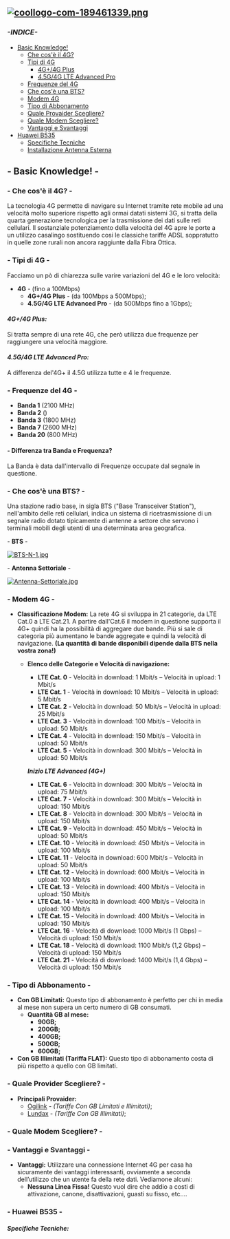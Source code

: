 [![coollogo-com-189461339.png](https://i.postimg.cc/dVYZbS1d/coollogo-com-189461339.png)](https://postimg.cc/kBT58sWX)
---
### ***-INDICE-***
- [Basic Knowledge!](https://github.com/Genio2003/4G-Internet-Wiki/blob/master/README.md#--basic-knowledge--)
  - [Che cos'è il 4G?](https://github.com/Genio2003/4G-Internet-Wiki/blob/master/README.md#--che-cos%C3%A8-il-4g--)
  - [Tipi di 4G](https://github.com/Genio2003/4G-Internet-Wiki/blob/master/README.md#--tipi-di-4g--)
    -  [4G+/4G Plus](https://github.com/Genio2003/Utenti-4G-Internet-Wiki/blob/master/README.md#4g4g-plus)
    -  [4.5G/4G LTE Advanced Pro](https://github.com/Genio2003/Utenti-4G-Internet-Wiki/blob/master/README.md#45g4g-lte-advanced-pro)
  - [Frequenze del 4G](https://github.com/Genio2003/Utenti-4G-Internet-Wiki/blob/master/README.md#--frequenze-del-4g--)
  - [Che cos'è una BTS?](https://github.com/Genio2003/4G-Internet-Wiki/blob/master/README.md#--che-cos%C3%A8-una-bts--)
  - [Modem 4G](https://github.com/Genio2003/Utenti-4G-Internet-Wiki/blob/master/README.md#--modem-4g--)
  - [Tipo di Abbonamento](https://github.com/Genio2003/Utenti-4G-Internet-Wiki/blob/master/README.md#--tipo-di-abbonamento--)
  - [Quale Provaider Scegliere?](https://github.com/Genio2003/4G-Internet-Wiki/blob/master/README.md#--quale-provider-scegliere--)
  - [Quale Modem Scegliere?](https://github.com/Genio2003/4G-Internet-Wiki/blob/master/README.md#--quale-modem-scegliere--)
  - [Vantaggi e Svantaggi](https://github.com/Genio2003/Utenti-4G-Internet-Wiki/blob/master/README.md#--vantaggi-e-svantaggi--)
- [Huawei B535](https://github.com/Genio2003/4G-Internet-Wiki/blob/master/README.md#--huawei-b535--)
  - [Specifiche Tecniche]()
  - [Installazione Antenna Esterna]()



## - Basic Knowledge! -

### - Che cos'è il 4G? -
La tecnologia 4G permette di navigare su Internet tramite rete mobile ad una velocità molto superiore rispetto agli ormai datati sistemi 3G, si tratta della quarta generazione tecnologica per la trasmissione dei dati sulle reti cellulari.
Il sostanziale potenziamento della velocità del 4G apre le porte a un utilizzo casalingo sostituendo cosi le classiche tariffe ADSL soppratutto in quelle zone rurali non ancora raggiunte dalla Fibra Ottica.
### - Tipi di 4G -
Facciamo un pò di chiarezza sulle varire variazioni del 4G e le loro velocità:
- **4G** - (fino a 100Mbps) 
  - **4G+/4G Plus** - (da 100Mbps a 500Mbps);
  - **4.5G/4G LTE Advanced Pro** - (da 500Mbps fino a 1Gbps);

#### ***4G+/4G Plus:***
Si tratta sempre di una rete 4G, che però utilizza due frequenze per raggiungere una velocità maggiore.
#### ***4.5G/4G LTE Advanced Pro:***
A differenza del'4G+ il 4.5G utilizza tutte e 4 le frequenze.
### - Frequenze del 4G -
- **Banda 1** (2100 MHz)
- **Banda 2** ()
- **Banda 3** (1800 MHz)
- **Banda 7** (2600 MHz)
- **Banda 20** (800 MHz)
#### - Differenza tra Banda e Frequenza?
La Banda è data dall'intervallo di Frequenze occupate dal segnale in questione.
### - Che cos'è una BTS? -
Una stazione radio base, in sigla BTS ("Base Transceiver Station"), nell'ambito delle reti cellulari, indica un sistema di ricetrasmissione di un segnale radio dotato tipicamente di antenne a settore che servono i terminali mobili degli utenti di una determinata area geografica.

\- **BTS** -

[![BTS-N-1.jpg](https://i.postimg.cc/nzkfkCQW/BTS-N-1.jpg)](https://postimg.cc/G8Hf33KP)

\- **Antenna Settoriale** -

[![Antenna-Settoriale.jpg](https://i.postimg.cc/s2yq13MD/Antenna-Settoriale.jpg)](https://postimg.cc/MnPdF20h)

### - Modem 4G -
- **Classificazione Modem:**
La rete 4G si sviluppa in 21 categorie, da LTE Cat.0 a LTE Cat.21. A partire dall'Cat.6 il modem in questione supporta il 4G+ quindi ha la possibilità di aggregare due bande. Più si sale di categoria più aumentano le bande aggregate e quindi la velocità di navigazione. **(La quantità di bande disponibili dipende dalla BTS nella vostra zona!)**
  - **Elenco delle Categorie e Velocità di navigazione:**
    - **LTE Cat. 0** - 
    Velocità in download: 1 Mbit/s – Velocità in upload: 1 Mbit/s
    - **LTE Cat. 1** - 
    Velocità in download: 10 Mbit/s – Velocità in upload: 5 Mbit/s
    - **LTE Cat. 2** - 
    Velocità in download: 50 Mbit/s – Velocità in upload: 25 Mbit/s
    - **LTE Cat. 3** - 
    Velocità in download: 100 Mbit/s – Velocità in upload: 50 Mbit/s
    - **LTE Cat. 4** - 
    Velocità in download: 150 Mbit/s – Velocità in upload: 50 Mbit/s
    - **LTE Cat. 5** - 
    Velocità in download: 300 Mbit/s – Velocità in upload: 50 Mbit/s
    
    ***Inizio LTE Advanced (4G+)***
    
    - **LTE Cat. 6** - 
    Velocità in download: 300 Mbit/s – Velocità in upload: 75 Mbit/s
    - **LTE Cat. 7** - 
    Velocità in download: 300 Mbit/s – Velocità in upload: 150 Mbit/s
    - **LTE Cat. 8** - 
    Velocità in download: 300 Mbit/s – Velocità in upload: 150 Mbit/s
    - **LTE Cat. 9** - 
    Velocità in download: 450 Mbit/s – Velocità in upload: 50 Mbit/s
    - **LTE Cat. 10** - 
    Velocità in download: 450 Mbit/s – Velocità in upload: 100 Mbit/s
    - **LTE Cat. 11** - 
    Velocità in download: 600 Mbit/s – Velocità in upload: 50 Mbit/s
    - **LTE Cat. 12** - 
    Velocità in download: 600 Mbit/s – Velocità in upload: 100 Mbit/s
    - **LTE Cat. 13** - 
    Velocità in download: 400 Mbit/s – Velocità in upload: 150 Mbit/s
    - **LTE Cat. 14** - 
    Velocità in download: 400 Mbit/s – Velocità in upload: 100 Mbit/s
    - **LTE Cat. 15** - 
    Velocità in download: 400 Mbit/s – Velocità in upload: 150 Mbit/s
    - **LTE Cat. 16** - 
    Velocità di download: 1000 Mbit/s (1 Gbps) – Velocità di upload: 150 Mbit/s
    - **LTE Cat. 18** - 
    Velocità di download: 1100 Mbit/s (1,2 Gbps) – Velocità di upload: 150 Mbit/s
    - **LTE Cat. 21** - 
    Velocità di download: 1400 Mbit/s (1,4 Gbps) – Velocità di upload: 150 Mbit/s
### - Tipo di Abbonamento -
- **Con GB Limitati:**
Questo tipo di abbonamento è perfetto per chi in media al mese non supera un certo numero di GB consumati.
  - **Quantità GB al mese:**
    - **90GB;**
    - **200GB;**
    - **400GB;**
    - **500GB;**
    - **600GB;**
- **Con GB Illimitati (Tariffa FLAT):**
Questo tipo di abbonamento costa di più rispetto a quello con GB limitati.
### - Quale Provider Scegliere? -
- **Principali Provaider:**
  - [Ogilink](https://www.ogilink.it/) - *(Tariffe Con GB Limitati e Illimitati)*;
  - [Lundax](https://lundax.com/) - *(Tariffe Con GB Illimitati)*;
### - Quale Modem Scegliere? -

### - Vantaggi e Svantaggi -
- **Vantaggi:**
Utilizzare una connessione Internet 4G per casa ha sicuramente dei vantaggi interessanti, ovviamente a seconda dell’utilizzo che un utente fa della rete dati. Vediamone alcuni:
  - **Nessuna Linea Fissa!**
  Questo vuol dire che addio a costi di attivazione, canone, disattivazioni, guasti su fisso, etc….
### - Huawei B535 -
#### ***Specifiche Tecniche:*** 
